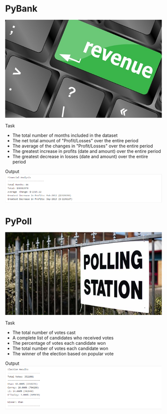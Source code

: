 # PyBank
![logo](/PyBank/images/logo.jpg)

Task
* The total number of months included in the dataset
* The net total amount of "Profit/Losses" over the entire period
* The average of the changes in "Profit/Losses" over the entire period
* The greatest increase in profits (date and amount) over the entire period
* The greatest decrease in losses (date and amount) over the entire period

Output
![logo](/PyBank/images/output.PNG)

# PyPoll
![logo](/PyPoll/images/logo.jpg)

Task
* The total number of votes cast
* A complete list of candidates who received votes
* The percentage of votes each candidate won
* The total number of votes each candidate won
* The winner of the election based on popular vote

Output
![logo](/PyPoll/images/output.PNG)
